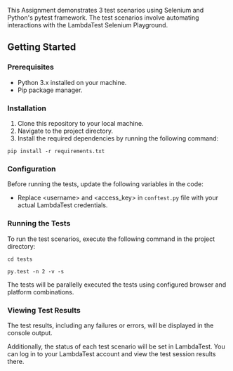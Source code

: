 <!DOCTYPE html>
<html>
<head>
  <meta charset="UTF-8">
  
</head>
<body>
  <p>This Assignment demonstrates 3 test scenarios using Selenium and Python's pytest framework. The test scenarios involve automating interactions with the LambdaTest Selenium Playground.
</p>
  
  <h2>Getting Started</h2>
  
  <h3>Prerequisites</h3>
  <ul>
    <li>Python 3.x installed on your machine.</li>
    <li>Pip package manager.</li>
  </ul>
  
  <h3>Installation</h3>
  <ol>
    <li>Clone this repository to your local machine.</li>
    <li>Navigate to the project directory.</li>
    <li>Install the required dependencies by running the following command:</li>
  </ol>
  <pre><code>pip install -r requirements.txt</code></pre>
  
  <h3>Configuration</h3>
  <p>Before running the tests, update the following variables in the code:</p>
  <ul>
    <li>Replace &lt;username&gt; and &lt;access_key&gt; in <code>conftest.py</code> file with your actual LambdaTest credentials.</li>
  </ul>
  
  <h3>Running the Tests</h3>
  <p>To run the test scenarios, execute the following command in the project directory:</p>
  <pre><code>cd tests</code></pre>
  <pre><code>py.test -n 2 -v -s</code></pre>
  <p>The tests will be parallelly executed the tests using configured browser and platform combinations.</p>
  
  <h3>Viewing Test Results</h3>
  <p>The test results, including any failures or errors, will be displayed in the console output.</p>
  <p>Additionally, the status of each test scenario will be set in LambdaTest. You can log in to your LambdaTest account and view the test session results there.</p>
  
</body>
</html>
